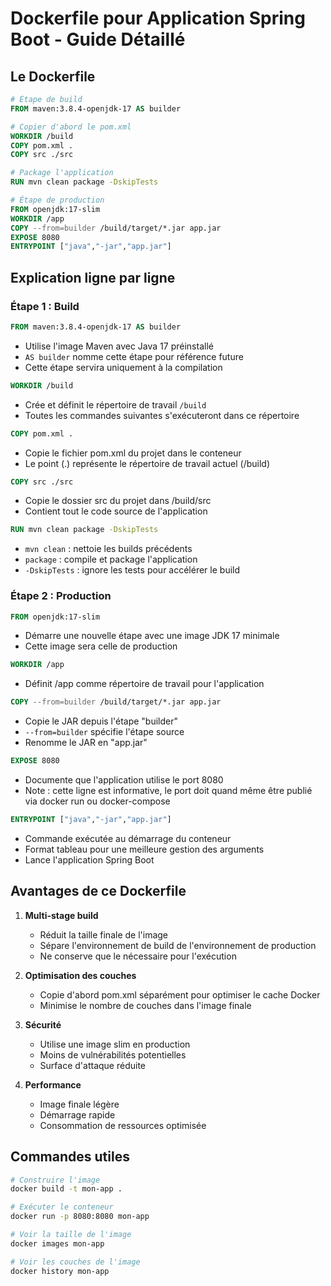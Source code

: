 # Dockerfile pour Application Spring Boot - Guide Détaillé

## Le Dockerfile

```dockerfile
# Étape de build
FROM maven:3.8.4-openjdk-17 AS builder

# Copier d'abord le pom.xml
WORKDIR /build
COPY pom.xml .
COPY src ./src

# Package l'application
RUN mvn clean package -DskipTests

# Étape de production
FROM openjdk:17-slim
WORKDIR /app
COPY --from=builder /build/target/*.jar app.jar
EXPOSE 8080
ENTRYPOINT ["java","-jar","app.jar"]
```

## Explication ligne par ligne

### Étape 1 : Build

```dockerfile
FROM maven:3.8.4-openjdk-17 AS builder
```
- Utilise l'image Maven avec Java 17 préinstallé
- `AS builder` nomme cette étape pour référence future
- Cette étape servira uniquement à la compilation

```dockerfile
WORKDIR /build
```
- Crée et définit le répertoire de travail `/build`
- Toutes les commandes suivantes s'exécuteront dans ce répertoire

```dockerfile
COPY pom.xml .
```
- Copie le fichier pom.xml du projet dans le conteneur
- Le point (.) représente le répertoire de travail actuel (/build)

```dockerfile
COPY src ./src
```
- Copie le dossier src du projet dans /build/src
- Contient tout le code source de l'application

```dockerfile
RUN mvn clean package -DskipTests
```
- `mvn clean` : nettoie les builds précédents
- `package` : compile et package l'application
- `-DskipTests` : ignore les tests pour accélérer le build

### Étape 2 : Production

```dockerfile
FROM openjdk:17-slim
```
- Démarre une nouvelle étape avec une image JDK 17 minimale
- Cette image sera celle de production

```dockerfile
WORKDIR /app
```
- Définit /app comme répertoire de travail pour l'application

```dockerfile
COPY --from=builder /build/target/*.jar app.jar
```
- Copie le JAR depuis l'étape "builder"
- `--from=builder` spécifie l'étape source
- Renomme le JAR en "app.jar"

```dockerfile
EXPOSE 8080
```
- Documente que l'application utilise le port 8080
- Note : cette ligne est informative, le port doit quand même être publié via docker run ou docker-compose

```dockerfile
ENTRYPOINT ["java","-jar","app.jar"]
```
- Commande exécutée au démarrage du conteneur
- Format tableau pour une meilleure gestion des arguments
- Lance l'application Spring Boot

## Avantages de ce Dockerfile

1. **Multi-stage build**
   - Réduit la taille finale de l'image
   - Sépare l'environnement de build de l'environnement de production
   - Ne conserve que le nécessaire pour l'exécution

2. **Optimisation des couches**
   - Copie d'abord pom.xml séparément pour optimiser le cache Docker
   - Minimise le nombre de couches dans l'image finale

3. **Sécurité**
   - Utilise une image slim en production
   - Moins de vulnérabilités potentielles
   - Surface d'attaque réduite

4. **Performance**
   - Image finale légère
   - Démarrage rapide
   - Consommation de ressources optimisée

## Commandes utiles

```bash
# Construire l'image
docker build -t mon-app .

# Exécuter le conteneur
docker run -p 8080:8080 mon-app

# Voir la taille de l'image
docker images mon-app

# Voir les couches de l'image
docker history mon-app
```

